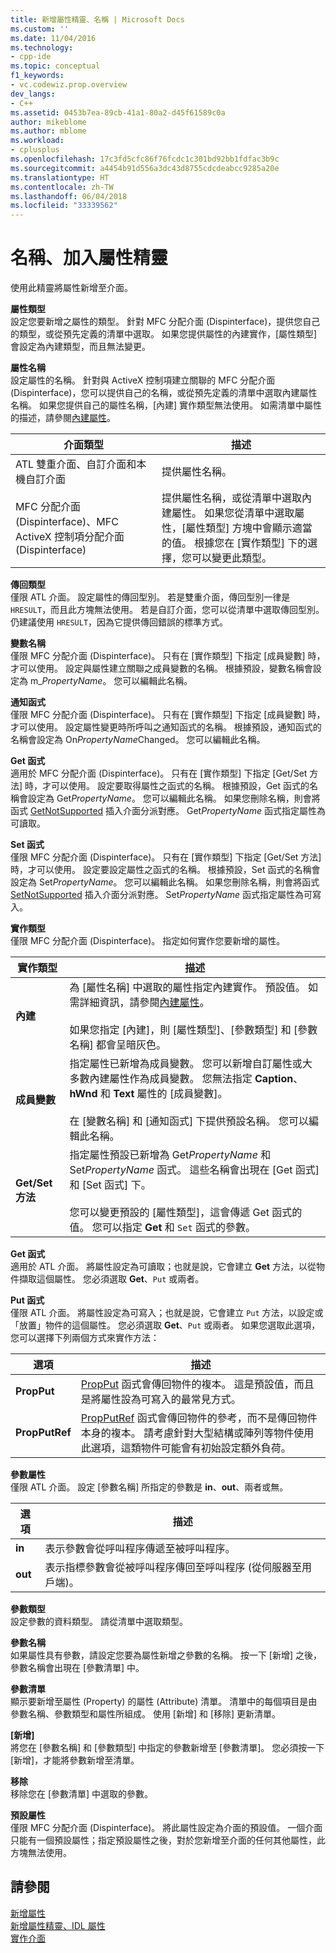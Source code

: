 ```yaml
---
title: 新增屬性精靈、名稱 | Microsoft Docs
ms.custom: ''
ms.date: 11/04/2016
ms.technology:
- cpp-ide
ms.topic: conceptual
f1_keywords:
- vc.codewiz.prop.overview
dev_langs:
- C++
ms.assetid: 0453b7ea-89cb-41a1-80a2-d45f61589c0a
author: mikeblome
ms.author: mblome
ms.workload:
- cplusplus
ms.openlocfilehash: 17c3fd5cfc86f76fcdc1c301bd92bb1fdfac3b9c
ms.sourcegitcommit: a4454b91d556a3dc43d8755cdcdeabcc9285a20e
ms.translationtype: HT
ms.contentlocale: zh-TW
ms.lasthandoff: 06/04/2018
ms.locfileid: "33339562"
---
```

# <a name="names-add-property-wizard"></a>名稱、加入屬性精靈
使用此精靈將屬性新增至介面。  
  
 **屬性類型**  
 設定您要新增之屬性的類型。 針對 MFC 分配介面 (Dispinterface)，提供您自己的類型，或從預先定義的清單中選取。 如果您提供屬性的內建實作，[屬性類型] 會設定為內建類型，而且無法變更。  
  
 **屬性名稱**  
 設定屬性的名稱。 針對與 ActiveX 控制項建立關聯的 MFC 分配介面 (Dispinterface)，您可以提供自己的名稱，或從預先定義的清單中選取內建屬性名稱。 如果您提供自己的屬性名稱，[內建] 實作類型無法使用。 如需清單中屬性的描述，請參閱[內建屬性](../ide/stock-properties.md)。  
  
|介面類型|描述|  
|--------------------|-----------------|  
|ATL 雙重介面、自訂介面和本機自訂介面|提供屬性名稱。|  
|MFC 分配介面 (Dispinterface)、MFC ActiveX 控制項分配介面 (Dispinterface)|提供屬性名稱，或從清單中選取內建屬性。 如果您從清單中選取屬性，[屬性類型] 方塊中會顯示適當的值。 根據您在 [實作類型] 下的選擇，您可以變更此類型。|  
  
 **傳回類型**  
 僅限 ATL 介面。 設定屬性的傳回型別。 若是雙重介面，傳回型別一律是 `HRESULT`，而且此方塊無法使用。 若是自訂介面，您可以從清單中選取傳回型別。 仍建議使用 `HRESULT`，因為它提供傳回錯誤的標準方式。  
  
 **變數名稱**  
 僅限 MFC 分配介面 (Dispinterface)。 只有在 [實作類型] 下指定 [成員變數] 時，才可以使用。 設定與屬性建立關聯之成員變數的名稱。 根據預設，變數名稱會設定為 m_*PropertyName*。 您可以編輯此名稱。  
  
 **通知函式**  
 僅限 MFC 分配介面 (Dispinterface)。 只有在 [實作類型] 下指定 [成員變數] 時，才可以使用。 設定屬性變更時所呼叫之通知函式的名稱。 根據預設，通知函式的名稱會設定為 On*PropertyName*Changed。 您可以編輯此名稱。  
  
 **Get 函式**  
 適用於 MFC 分配介面 (Dispinterface)。 只有在 [實作類型] 下指定 [Get/Set 方法] 時，才可以使用。 設定要取得屬性之函式的名稱。 根據預設，Get 函式的名稱會設定為 Get*PropertyName*。 您可以編輯此名稱。 如果您刪除名稱，則會將函式 [GetNotSupported](../mfc/reference/colecontrol-class.md#getnotsupported) 插入介面分派對應。 Get*PropertyName* 函式指定屬性為可讀取。  
  
 **Set 函式**  
 僅限 MFC 分配介面 (Dispinterface)。 只有在 [實作類型] 下指定 [Get/Set 方法] 時，才可以使用。 設定要設定屬性之函式的名稱。 根據預設，Set 函式的名稱會設定為 Set*PropertyName*。 您可以編輯此名稱。 如果您刪除名稱，則會將函式 [SetNotSupported](../mfc/reference/colecontrol-class.md#setnotsupported) 插入介面分派對應。 Set*PropertyName* 函式指定屬性為可寫入。  
  
 **實作類型**  
 僅限 MFC 分配介面 (Dispinterface)。 指定如何實作您要新增的屬性。  
  
|實作類型|描述|  
|-------------------------|-----------------|  
|**內建**|為 [屬性名稱] 中選取的屬性指定內建實作。 預設值。 如需詳細資訊，請參閱[內建屬性](../ide/stock-properties.md)。<br /><br /> 如果您指定 [內建]，則 [屬性類型]、[參數類型] 和 [參數名稱] 都會呈暗灰色。|  
|**成員變數**|指定屬性已新增為成員變數。 您可以新增自訂屬性或大多數內建屬性作為成員變數。 您無法指定 **Caption**、**hWnd** 和 **Text** 屬性的 [成員變數]。<br /><br /> 在 [變數名稱] 和 [通知函式] 下提供預設名稱。 您可以編輯此名稱。|  
|**Get/Set 方法**|指定屬性預設已新增為 Get*PropertyName* 和 Set*PropertyName* 函式。 這些名稱會出現在 [Get 函式] 和 [Set 函式] 下。<br /><br /> 您可以變更預設的 [屬性類型]，這會傳遞 Get 函式的值。 您可以指定 **Get** 和 `Set` 函式的參數。|  
  
 **Get 函式**  
 適用於 ATL 介面。 將屬性設定為可讀取；也就是說，它會建立 **Get** 方法，以從物件擷取這個屬性。 您必須選取 **Get**、`Put` 或兩者。  
  
 **Put 函式**  
 僅限 ATL 介面。 將屬性設定為可寫入；也就是說，它會建立 `Put` 方法，以設定或「放置」物件的這個屬性。 您必須選取 **Get**、`Put` 或兩者。 如果您選取此選項，您可以選擇下列兩個方式來實作方法：  
  
|選項|描述|  
|------------|-----------------|  
|**PropPut**|[PropPut](../windows/propput.md) 函式會傳回物件的複本。 這是預設值，而且是將屬性設為可寫入的最常見方式。|  
|**PropPutRef**|[PropPutRef](../windows/propputref.md) 函式會傳回物件的參考，而不是傳回物件本身的複本。 請考慮針對大型結構或陣列等物件使用此選項，這類物件可能會有初始設定額外負荷。|  
  
 **參數屬性**  
 僅限 ATL 介面。 設定 [參數名稱] 所指定的參數是 **in**、**out**、兩者或無。  
  
|選項|描述|  
|------------|-----------------|  
|**in**|表示參數會從呼叫程序傳遞至被呼叫程序。|  
|**out**|表示指標參數會從被呼叫程序傳回至呼叫程序 (從伺服器至用戶端)。|  
  
 **參數類型**  
 設定參數的資料類型。 請從清單中選取類型。  
  
 **參數名稱**  
 如果屬性具有參數，請設定您要為屬性新增之參數的名稱。 按一下 [新增] 之後，參數名稱會出現在 [參數清單] 中。  
  
 **參數清單**  
 顯示要新增至屬性 (Property) 的屬性 (Attribute) 清單。 清單中的每個項目是由參數名稱、參數類型和屬性所組成。 使用 [新增] 和 [移除] 更新清單。  
  
 **[新增]**  
 將您在 [參數名稱] 和 [參數類型] 中指定的參數新增至 [參數清單]。 您必須按一下 [新增]，才能將參數新增至清單。  
  
 **移除**  
 移除您在 [參數清單] 中選取的參數。  
  
 **預設屬性**  
 僅限 MFC 分配介面 (Dispinterface)。 將此屬性設定為介面的預設值。 一個介面只能有一個預設屬性；指定預設屬性之後，對於您新增至介面的任何其他屬性，此方塊無法使用。  
  
## <a name="see-also"></a>請參閱  
 [新增屬性](../ide/adding-a-property-visual-cpp.md)   
 [新增屬性精靈、IDL 屬性](../ide/idl-attributes-add-property-wizard.md)   
 [實作介面](../ide/implementing-an-interface-visual-cpp.md)